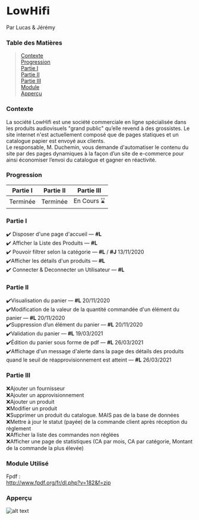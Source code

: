 # 𝗟𝗼𝘄𝗛𝗶𝗳𝗶

Par Lucas & Jérémy

### Table des Matières

> [Contexte](#Contexte)  
> [Progression](#Progression)  
> [Partie I](#Partie-I)  
> [Partie II](#Partie-II)  
> [Partie III](#Partie-III)  
> [Module](#Module-Utilisé)  
> [Apperçu](#Apperçu)

### Contexte
La société LowHifi est une société commerciale en ligne spécialisée dans les produits audiovisuels "grand public" qu’elle
revend à des grossistes. Le site internet n'est actuellement composé que de pages statiques et un catalogue papier est
envoyé aux clients.  
Le responsable, M. Duchemin, vous demande d'automatiser le contenu du site par des pages dynamiques à la façon
d’un site de e-commerce pour ainsi économiser l’envoi du catalogue et gagner en réactivité.  

### Progression

|   Partie I   |  Partie II  |  Partie III  |
| ------------ |------------ | ------------ |
|   Terminée   |   Terminée  |  En Cours ⌛ |

### Partie I
  
 ✔️ Disposer d'une page d'accueil — **#L**  
 ✔️ Afficher la Liste des Produits — **#L**  
 ✔️ Pouvoir filtrer selon la catégorie — **#L** / **#J** 13/11/2020  
 ✔️Afficher les détails d'un produits — **#L**  
 ✔️ Connecter & Deconnecter un Utilisateur — **#L**  

### Partie II
  
 ✔️Visualisation du panier — **#L** 20/11/2020  
 ✔️Modification de la valeur de la quantité commandée d'un élément du panier — **#L** 20/11/2020  
 ✔️Suppression d’un élément du panier — **#L** 20/11/2020  
 ✔️Validation du panier — **#L** 19/03/2021  
 ✔️Édition du panier sous forme de pdf — **#L** 26/03/2021  
 ✔️Affichage d'un message d'alerte dans la page des détails des produits quand le seuil de réapprovisionnement est atteint — **#L** 26/03/2021  
 
 ### Partie III
 ❌Ajouter un fournisseur  
 ❌Ajouter un approvisionnement  
 ❌Ajouter un produit  
 ❌Modifier un produit  
 ❌Supprimer un produit du catalogue. MAIS pas de la base de données  
 ❌Mettre à jour le statut (payée) de la commande client après réception du règlement  
 ❌Afficher la liste des commandes non réglées  
 ❌Afficher une page de statistiques (CA par mois, CA par catégorie, Montant de la commande la plus élevée)  
 
### Module Utilisé

Fpdf :  
http://www.fpdf.org/fr/dl.php?v=182&f=zip

### Apperçu

![alt text](https://github.com/Itoshuga/LowHifi/blob/main/extra/apperçu.png?raw=true)
